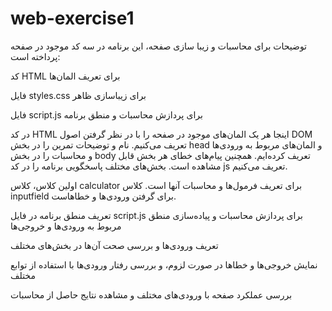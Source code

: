 # web-exercise1
توضیحات
برای محاسبات و زیبا سازی صفحه، این برنامه در سه کد موجود در صفحه پرداخته است:

کد HTML برای تعریف المان‌ها

فایل styles.css برای زیباسازی ظاهر

فایل script.js برای پردازش محاسبات و منطق برنامه

در کد HTML اینجا هر یک المان‌های موجود در صفحه را با در نظر گرفتن اصول DOM تعریف می‌کنیم.
نام و توضیحات  تمرین را در بخش head و المان‌های مربوط به ورودی‌ها و محاسبات را در بخش body تعریف کرده‌ایم.
همچنین پیام‌های خطای هر بخش قابل مشاهده است.
بخش‌های مختلف پاسخگویی برنامه را در کد js تعریف می‌کنیم.

اولین کلاس، کلاس calculator برای تعریف فرمول‌ها و محاسبات آنها است.
کلاس inputfield برای گرفتن ورودی‌ها و خطاهاست. 



تعریف منطق برنامه در فایل script.js برای پردازش محاسبات و پیاده‌سازی منطق مربوط به ورودی‌ها و خروجی‌ها

تعریف ورودی‌ها و بررسی صحت آن‌ها در بخش‌های مختلف

نمایش خروجی‌ها و خطاها در صورت لزوم، و بررسی رفتار ورودی‌ها با استفاده از توابع مختلف

بررسی عملکرد صفحه با ورودی‌های مختلف و مشاهده نتایج حاصل از محاسبات

